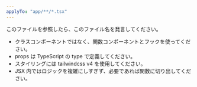 ```yaml
---
applyTo: "app/**/*.tsx"
---
```


このファイルを参照したら、このファイル名を発言してください。

- クラスコンポーネントではなく、関数コンポーネントとフックを使ってください。
- props は TypeScript の type で定義してください。
- スタイリングには tailwindcss v4 を使用してください。
- JSX 内ではロジックを複雑にしすぎず、必要であれば関数に切り出してください。
